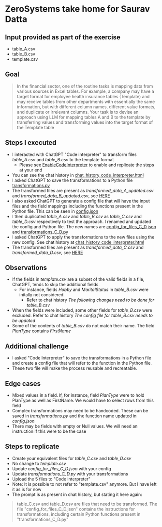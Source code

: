 # ZeroSystems take home for Saurav Datta

## Input provided as part of the exercise
- table_A.csv
- table_B.csv
- template.csv

## Goal
> In the financial sector, one of the routine tasks is mapping data from various sources in Excel tables. 
> For example, a company may have a target format for employee health insurance tables (Template) and may receive tables from other departments with essentially the same information, but with different column names, different value formats, and duplicate or irrelevant columns.
>Your task is to devise an approach using LLM for mapping tables A and B to the template by transferring values and transforming values into the target format of the Template table 

## Steps I executed
- I interacted with ChatGPT "Code interpreter" to transform files _table_A.csv_ and _table_B.csv_ to the template format
    - Please see [EnableCodeInterpreter](https://github.com/saurav-datta/zs-take-home/blob/main/images/EnableCodeInterpreter.png) to enable and replicate the steps at your end
- You can see the chat history in [chat_history_code_interpreter.html](https://htmlpreview.github.io/?https://github.com/saurav-datta/zs-take-home/blob/main/script_chat_prompts/chat_history_code_interpreter.html)
- I asked ChatGPT to save the transformations to a Python file [transformations.py](https://github.com/saurav-datta/zs-take-home/blob/main/data_output/transformations.py) 
- The transformed files are present as _transformed_data_A_updated.csv_ and _transformed_data_B_updated.csv_, see [HERE](https://github.com/saurav-datta/zs-take-home/tree/main/data_output)
- I also asked ChatGPT to generate a config file that will have the input files and the field mappings including the functions present in the Python file. This can be seen in [config.json](https://github.com/saurav-datta/zs-take-home/blob/main/data_output/config.json)
- I then duplicated _table_A.csv_ and _table_B.csv_ as _table_C.csv_ and _table_D.csv_ respectively to test the approach. I renamed and updated the config and Python file. The new names are [config_for_files_C_D.json](https://github.com/saurav-datta/zs-take-home/blob/main/data_input/config_for_files_C_D.json) and [transformations_C_D.py](https://github.com/saurav-datta/zs-take-home/blob/main/data_input/transformations_C_D.py)
- I asked ChatGPT to apply the transformations to the new files using the new config. See chat history at  [chat_history_code_interpreter.html](https://htmlpreview.github.io/?https://github.com/saurav-datta/zs-take-home/blob/main/script_chat_prompts/chat_history_code_interpreter.html)
- The transformed files are present as _transformed_data_C.csv_ and _transformed_data_D.csv_, see [HERE](https://github.com/saurav-datta/zs-take-home/tree/main/data_output)

## Observations
- If the fields in _template.csv_ are a subset of the valid fields in a file, ChatGPT, tends to skip the additional fields.
    - For instance, fields _Hobby_ and _MaritalStatus_ in _table_B.csv_ were initally not considered. 
      - Refer to chat history _The following changes need to be done for table_B.csv_
- When the fields were included, some other fields for _table_B.csv_ were excluded. Refer to chat history _The config file for table_B.csv needs to be updated_
- Some of the contents of _table_B.csv_ do not match their name. The field _PlanType_ contains _FirstName_  

## Additional challenge
- I asked "Code Interpreter" to save the transformations in a Python file and create a config file that will refer to the function in the Python file.
- These two file will make the process reusable and recreatable.

## Edge cases
- Mixed values in a field. If, for instance, field _PlanType_ were to hold PlanType as well as FirstName. We would have to select rows from this field
- Complex transformations may need to be handcoded. These can be saved in _transformations.py_ and the function name updated in _config.json_
- There may be fields with empty or Null values. We will need an instruction if this were to be the case
 

## Steps to replicate
- Create your equivalent files for _table_C.csv_ and _table_D.csv_
- No change to _template.csv_ 
- Update _config_for_files_C_D.json_ with your config
- Update _transformations_C_D.py_ with your transformations
- Upload the 5 files to "Code interpreter"
- Note: It is possible to not  refer to "template.csv" anymore. But I have left it as is for now
- The prompt is as present in chat history, but stating it here again:
>table_C.csv and table_D.csv are  files that need to be transformed. The file "config_for_files_C_D.json" contains the 
>instructions for transformations, including certain Python functions present in  "transformations_C_D.py" 

